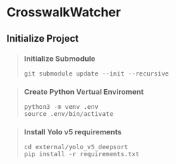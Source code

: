 # CrosswalkWatcher

## Initialize Project

> ### Initialize Submodule
> <pre>
> git submodule update --init --recursive
> </pre>

> ### Create Python Vertual Enviroment
> <pre>
> python3 -m venv .env
> source .env/bin/activate
> </pre>

> ### Install Yolo v5 requirements
> <pre>
> cd external/yolo_v5_deepsort
> pip install -r requirements.txt
> </pre>